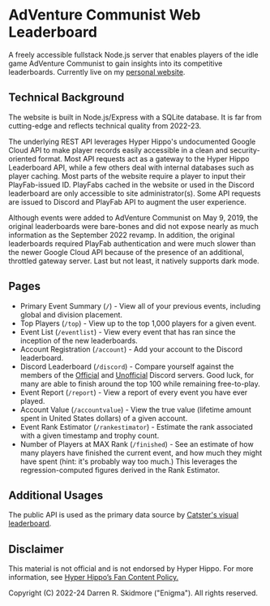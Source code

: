 # AdVenture Communist Web Leaderboard
A freely accessible fullstack Node.js server that enables players of the idle game AdVenture Communist to gain insights into its competitive leaderboards. Currently live on my [personal website](https://darrenskidmore.com/adcom-leaderboard/).

## Technical Background
The website is built in Node.js/Express with a SQLite database. It is far from cutting-edge and reflects technical quality from 2022-23.

The underlying REST API leverages Hyper Hippo's undocumented Google Cloud API to make player records easily accessible in a clean and security-oriented format. Most API requests act as a gateway to the Hyper Hippo Leaderboard API, while a few others deal with internal databases such as player caching. Most parts of the website require a player to input their PlayFab-issued ID. PlayFabs cached in the website or used in the Discord leaderboard are only accessible to site administrator(s). Some API requests are issued to Discord and PlayFab API to augment the user experience.

Although events were added to AdVenture Communist on May 9, 2019, the original leaderboards were bare-bones and did not expose nearly as much information as the September 2022 revamp. In addition, the original leaderboards required PlayFab authentication and were much slower than the newer Google Cloud API because of the presence of an additional, throttled gateway server. Last but not least, it natively supports dark mode.

## Pages
- Primary Event Summary (`/`) - View all of your previous events, including global and division placement.
- Top Players (`/top`) - View up to the top 1,000 players for a given event.
- Event List (`/eventlist`) - View every event that has ran since the inception of the new leaderboards.
- Account Registration (`/account`) - Add your account to the Discord leaderboard.
- Discord Leaderboard (`/discord`) - Compare yourself against the members of the [Official](https://discord.gg/XMeABQzk3C) and [Unofficial](https://discord.gg/hxPRpZME54) Discord servers. Good luck, for many are able to finish around the top 100 while remaining free-to-play.
- Event Report (`/report`) - View a report of every event you have ever played.
- Account Value (`/accountvalue`) - View the true value (lifetime amount spent in United States dollars) of a given account.
- Event Rank Estimator (`/rankestimator`) - Estimate the rank associated with a given timestamp and trophy count.
- Number of Players at MAX Rank (`/finished`) - See an estimate of how many players have finished the current event, and how much they might have spent (hint: it's probably way too much.) This leverages the regression-computed figures derived in the Rank Estimator.

## Additional Usages
The public API is used as the primary data source by [Catster's visual leaderboard](https://github.com/KittyCatGamer123/adcom-discordleaderboard-visual).

## Disclaimer
This material is not official and is not endorsed by Hyper Hippo. For more information, see [Hyper Hippo’s Fan Content Policy.](https://hyperhippo.com/fan-content-policy/)

Copyright (C) 2022-24 Darren R. Skidmore ("Enigma"). All rights reserved.

